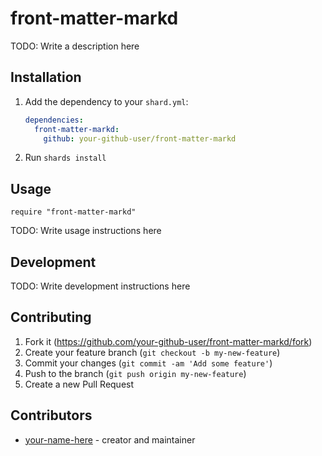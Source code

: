 # front-matter-markd

TODO: Write a description here

## Installation

1. Add the dependency to your `shard.yml`:

   ```yaml
   dependencies:
     front-matter-markd:
       github: your-github-user/front-matter-markd
   ```

2. Run `shards install`

## Usage

```crystal
require "front-matter-markd"
```

TODO: Write usage instructions here

## Development

TODO: Write development instructions here

## Contributing

1. Fork it (<https://github.com/your-github-user/front-matter-markd/fork>)
2. Create your feature branch (`git checkout -b my-new-feature`)
3. Commit your changes (`git commit -am 'Add some feature'`)
4. Push to the branch (`git push origin my-new-feature`)
5. Create a new Pull Request

## Contributors

- [your-name-here](https://github.com/your-github-user) - creator and maintainer
